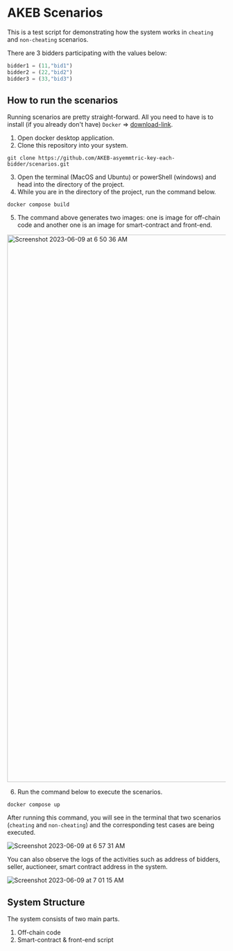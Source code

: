 # AKEB Scenarios

This is a test script for demonstrating how the system works in `cheating` and `non-cheating` scenarios.

There are 3 bidders participating with the values below:

```javaScript
bidder1 = (11,"bid1")
bidder2 = (22,"bid2")
bidder3 = (33,"bid3")
```

## How to run the scenarios

Running scenarios are pretty straight-forward. All you need to have is to install (if you already don't have) `Docker` => [download-link](https://docs.docker.com/get-docker/).

1. Open docker desktop application.
2. Clone this repository into your system.

```git
git clone https://github.com/AKEB-asyemmtric-key-each-bidder/scenarios.git
```

3. Open the terminal (MacOS and Ubuntu) or powerShell (windows) and head into the directory of the project.
4. While you are in the directory of the project, run the command below.

```docker
docker compose build
```

5. The command above generates two images: one is image for off-chain code and another one is an image for smart-contract and front-end.

<img width="1258" alt="Screenshot 2023-06-09 at 6 50 36 AM" src="https://github.com/AKEB-asyemmtric-key-each-bidder/scenarios/assets/32008442/e304d430-5de5-4884-afcf-a3fc934f6f79">

6. Run the command below to execute the scenarios.

```docker
docker compose up
```

After running this command, you will see in the terminal that two scenarios (`cheating` and `non-cheating`) and the corresponding test cases are being executed.

![Screenshot 2023-06-09 at 6 57 31 AM](https://github.com/AKEB-asyemmtric-key-each-bidder/scenarios/assets/32008442/1050813a-5a65-4e55-9d1a-9061ba6bdc13)

You can also observe the logs of the activities such as address of bidders, seller, auctioneer, smart contract address in the system.

![Screenshot 2023-06-09 at 7 01 15 AM](https://github.com/AKEB-asyemmtric-key-each-bidder/scenarios/assets/32008442/1b8f32e8-974c-4c3d-8e0d-6348c3e1498c)

## System Structure

The system consists of two main parts.

1. Off-chain code
2. Smart-contract & front-end script
